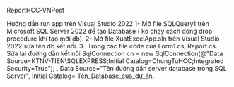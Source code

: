 ReportHCC-VNPost

 Hướng dẫn run app trên Visual Studio 2022
1- Mở file SQLQuery1 trên Microsoft SQL Server 2022 để tạo Database ( ko chạy cách dòng drop procedure khi tạo mới db).
2- Mở file XuatExcelApp.sln trên Visual Studio 2022 sửa tên db kết nối.
3- Trong các file code của Form1.cs, Report.cs. Sửa lại đường dẫn kết nối  SqlConnection cn = new SqlConnection(@"Data Source=KTNV-TIEN\SQLEXPRESS;Initial Catalog=ChungTuHCC;Integrated Security=True");
. Data Source="Tên đường dẫn server database trong SQL Server", Initial Catalog= Tên_Database_của_dự_án.

